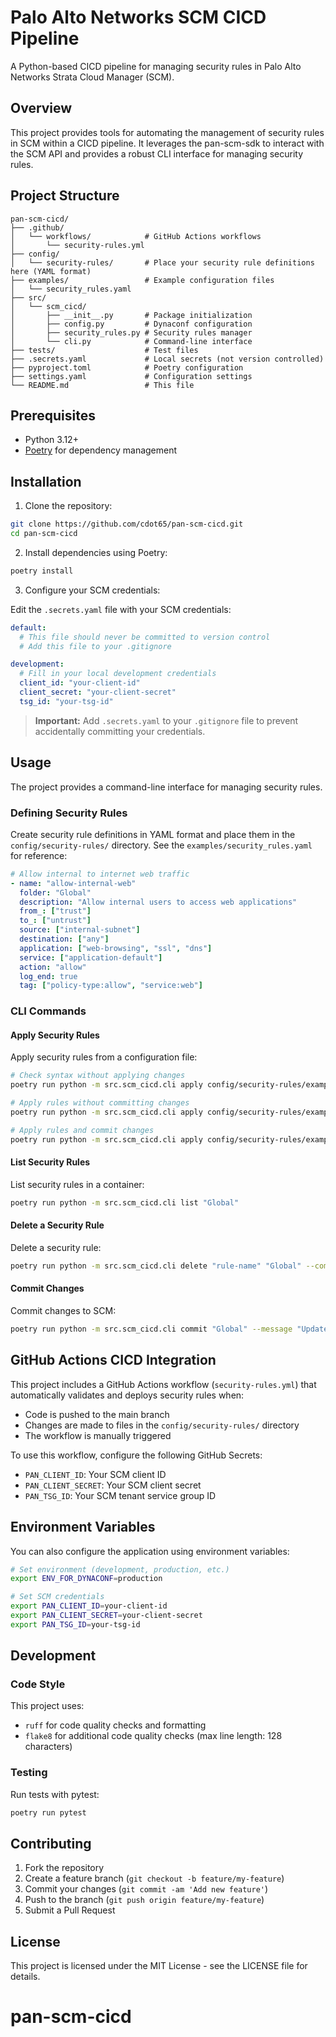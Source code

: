 # Palo Alto Networks SCM CICD Pipeline

A Python-based CICD pipeline for managing security rules in Palo Alto Networks Strata Cloud Manager (SCM).

## Overview

This project provides tools for automating the management of security rules in SCM within a CICD pipeline. It leverages the pan-scm-sdk to interact with the SCM API and provides a robust CLI interface for managing security rules.

## Project Structure

```
pan-scm-cicd/
├── .github/
│   └── workflows/            # GitHub Actions workflows
│       └── security-rules.yml
├── config/
│   └── security-rules/       # Place your security rule definitions here (YAML format)
├── examples/                 # Example configuration files
│   └── security_rules.yaml
├── src/
│   └── scm_cicd/
│       ├── __init__.py       # Package initialization
│       ├── config.py         # Dynaconf configuration
│       ├── security_rules.py # Security rules manager
│       └── cli.py            # Command-line interface
├── tests/                    # Test files
├── .secrets.yaml             # Local secrets (not version controlled)
├── pyproject.toml            # Poetry configuration
├── settings.yaml             # Configuration settings
└── README.md                 # This file
```

## Prerequisites

- Python 3.12+
- [Poetry](https://python-poetry.org/docs/#installation) for dependency management

## Installation

1. Clone the repository:

```bash
git clone https://github.com/cdot65/pan-scm-cicd.git
cd pan-scm-cicd
```

2. Install dependencies using Poetry:

```bash
poetry install
```

3. Configure your SCM credentials:

Edit the `.secrets.yaml` file with your SCM credentials:

```yaml
default:
  # This file should never be committed to version control
  # Add this file to your .gitignore

development:
  # Fill in your local development credentials
  client_id: "your-client-id"
  client_secret: "your-client-secret"
  tsg_id: "your-tsg-id"
```

> **Important:** Add `.secrets.yaml` to your `.gitignore` file to prevent accidentally committing your credentials.

## Usage

The project provides a command-line interface for managing security rules.

### Defining Security Rules

Create security rule definitions in YAML format and place them in the `config/security-rules/` directory. See the `examples/security_rules.yaml` for reference:

```yaml
# Allow internal to internet web traffic
- name: "allow-internal-web"
  folder: "Global"
  description: "Allow internal users to access web applications"
  from_: ["trust"]
  to_: ["untrust"]
  source: ["internal-subnet"]
  destination: ["any"]
  application: ["web-browsing", "ssl", "dns"]
  service: ["application-default"]
  action: "allow"
  log_end: true
  tag: ["policy-type:allow", "service:web"]
```

### CLI Commands

#### Apply Security Rules

Apply security rules from a configuration file:

```bash
# Check syntax without applying changes
poetry run python -m src.scm_cicd.cli apply config/security-rules/example.yaml --dry-run

# Apply rules without committing changes
poetry run python -m src.scm_cicd.cli apply config/security-rules/example.yaml

# Apply rules and commit changes
poetry run python -m src.scm_cicd.cli apply config/security-rules/example.yaml --commit
```

#### List Security Rules

List security rules in a container:

```bash
poetry run python -m src.scm_cicd.cli list "Global"
```

#### Delete a Security Rule

Delete a security rule:

```bash
poetry run python -m src.scm_cicd.cli delete "rule-name" "Global" --commit
```

#### Commit Changes

Commit changes to SCM:

```bash
poetry run python -m src.scm_cicd.cli commit "Global" --message "Updated security rules"
```

## GitHub Actions CICD Integration

This project includes a GitHub Actions workflow (`security-rules.yml`) that automatically validates and deploys security rules when:

- Code is pushed to the main branch
- Changes are made to files in the `config/security-rules/` directory
- The workflow is manually triggered

To use this workflow, configure the following GitHub Secrets:

- `PAN_CLIENT_ID`: Your SCM client ID
- `PAN_CLIENT_SECRET`: Your SCM client secret
- `PAN_TSG_ID`: Your SCM tenant service group ID

## Environment Variables

You can also configure the application using environment variables:

```bash
# Set environment (development, production, etc.)
export ENV_FOR_DYNACONF=production

# Set SCM credentials
export PAN_CLIENT_ID=your-client-id
export PAN_CLIENT_SECRET=your-client-secret
export PAN_TSG_ID=your-tsg-id
```

## Development

### Code Style

This project uses:
- `ruff` for code quality checks and formatting
- `flake8` for additional code quality checks (max line length: 128 characters)

### Testing

Run tests with pytest:

```bash
poetry run pytest
```

## Contributing

1. Fork the repository
2. Create a feature branch (`git checkout -b feature/my-feature`)
3. Commit your changes (`git commit -am 'Add new feature'`)
4. Push to the branch (`git push origin feature/my-feature`)
5. Submit a Pull Request

## License

This project is licensed under the MIT License - see the LICENSE file for details.
# pan-scm-cicd
